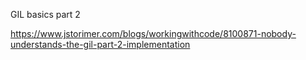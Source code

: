 GIL basics part 2

https://www.jstorimer.com/blogs/workingwithcode/8100871-nobody-understands-the-gil-part-2-implementation
